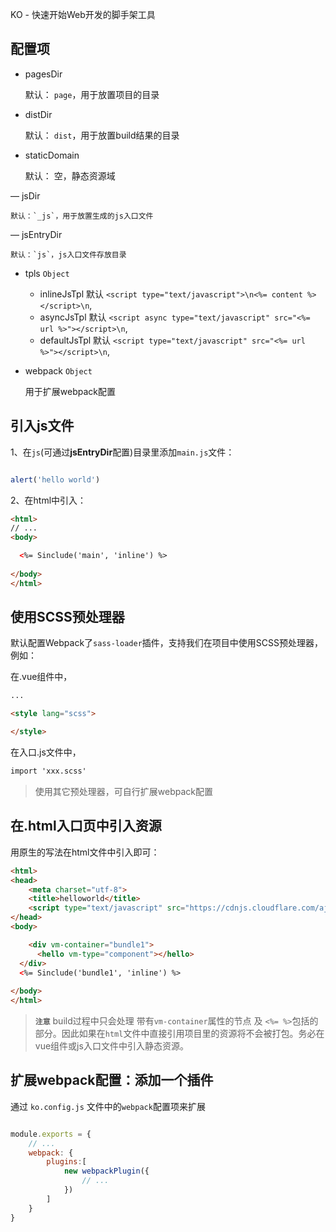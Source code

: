 KO - 快速开始Web开发的脚手架工具

## 配置项

- pagesDir

  默认： `page`，用于放置项目的目录

- distDir
	
	默认： `dist`，用于放置build结果的目录

- staticDomain

	默认： 空，静态资源域

— jsDir

	默认：`_js`，用于放置生成的js入口文件

— jsEntryDir

	默认：`js`，js入口文件存放目录

- tpls `Object`
	
	- inlineJsTpl  默认 `<script type="text/javascript">\n<%= content %></script>\n`,
  - asyncJsTpl   默认 `<script async type="text/javascript" src="<%= url %>"></script>\n`,
  - defaultJsTpl 默认 `<script type="text/javascript" src="<%= url %>"></script>\n`,

- webpack `Object`
	
	用于扩展webpack配置


## 引入js文件


1、在`js`(可通过**jsEntryDir**配置)目录里添加`main.js`文件：

```js

alert('hello world')
```

2、在html中引入：

```html
<html>
// ...
<body>

  <%= Sinclude('main', 'inline') %>
  
</body>
</html>
```


## 使用SCSS预处理器

默认配置Webpack了`sass-loader`插件，支持我们在项目中使用SCSS预处理器，例如：

在.vue组件中，

```html
...

<style lang="scss">

</style>
```

在入口.js文件中，

```html
import 'xxx.scss'

```

> 使用其它预处理器，可自行扩展webpack配置

## 在.html入口页中引入资源

用原生的写法在html文件中引入即可：

```html
<html>
<head>
	<meta charset="utf-8">
	<title>helloworld</title>
	<script type="text/javascript" src="https://cdnjs.cloudflare.com/ajax/libs/jquery/3.1.1/jquery.min.js"></script>
</head>
<body>

	<div vm-container="bundle1">
      <hello vm-type="component"></hello>
  </div>
  <%= Sinclude('bundle1', 'inline') %>
  
</body>
</html>
```

> **`注意`**
build过程中只会处理 带有`vm-container`属性的节点 及 `<%= %>`包括的部分。因此如果在`html`文件中直接引用项目里的资源将不会被打包。务必在vue组件或js入口文件中引入静态资源。



## 扩展webpack配置：添加一个插件

通过 `ko.config.js` 文件中的`webpack`配置项来扩展

```js

module.exports = {
	// ...
	webpack: {
		plugins:[
			new webpackPlugin({
				// ...
			})
		]
	}
}
```
